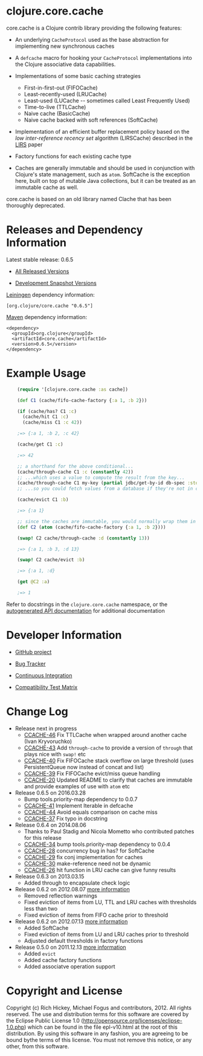 clojure.core.cache
========================================

core.cache is a Clojure contrib library providing the following features:

* An underlying `CacheProtocol` used as the base abstraction for implementing new synchronous caches

* A `defcache` macro for hooking your `CacheProtocol` implementations into the Clojure associative data capabilities.

* Implementations of some basic caching strategies
  - First-in-first-out (FIFOCache)
  - Least-recently-used (LRUCache)
  - Least-used (LUCache -- sometimes called Least Frequently Used)
  - Time-to-live (TTLCache)
  - Naive cache (BasicCache)
  - Naive cache backed with soft references (SoftCache)

* Implementation of an efficient buffer replacement policy based on the *low inter-reference recency set* algorithm (LIRSCache) described in the [LIRS](http://citeseer.ist.psu.edu/viewdoc/summary?doi=10.1.1.116.2184) paper

* Factory functions for each existing cache type

* Caches are generally immutable and should be used in conjunction with Clojure's state management, such as `atom`. SoftCache is the exception here, built on top of mutable Java collections, but it can be treated as an immutable cache as well.

core.cache is based on an old library named Clache that has been thoroughly deprecated.


Releases and Dependency Information
========================================

Latest stable release: 0.6.5

* [All Released Versions](http://search.maven.org/#search%7Cgav%7C1%7Cg%3A%22org.clojure%22%20AND%20a%3A%22core.cache%22)

* [Development Snapshot Versions](https://oss.sonatype.org/index.html#nexus-search;gav~org.clojure~core.cache~~~)

[Leiningen](https://github.com/technomancy/leiningen) dependency information:

    [org.clojure/core.cache "0.6.5"]

[Maven](http://maven.apache.org/) dependency information:

    <dependency>
      <groupId>org.clojure</groupId>
      <artifactId>core.cache</artifactId>
      <version>0.6.5</version>
    </dependency>



Example Usage
========================================

```clojure
    (require '[clojure.core.cache :as cache])

    (def C1 (cache/fifo-cache-factory {:a 1, :b 2}))

    (if (cache/has? C1 :c)
      (cache/hit C1 :c)
      (cache/miss C1 :c 42))

    ;=> {:a 1, :b 2, :c 42}

    (cache/get C1 :c)

    ;=> 42

    ;; a shorthand for the above conditional...
    (cache/through-cache C1 :c (constantly 42))
    ;; ...which uses a value to compute the result from the key...
    (cache/through-cache C1 my-key (partial jdbc/get-by-id db-spec :storage))
    ;; ...so you could fetch values from a database if they're not in cache...

    (cache/evict C1 :b)

    ;=> {:a 1}

    ;; since the caches are immutable, you would normally wrap them in an atom
    (def C2 (atom (cache/fifo-cache-factory {:a 1, :b 2})))

    (swap! C2 cache/through-cache :d (constantly 13))

    ;=> {:a 1, :b 3, :d 13}

    (swap! C2 cache/evict :b)

    ;=> {:a 1, :d}

    (get @C2 :a)

    ;=> 1
```

Refer to docstrings in the `clojure.core.cache` namespace, or the [autogenerated API documentation](http://clojure.github.com/core.cache/) for additional documentation



Developer Information
========================================

* [GitHub project](https://github.com/clojure/core.cache)

* [Bug Tracker](http://dev.clojure.org/jira/browse/CCACHE)

* [Continuous Integration](http://build.clojure.org/job/core.cache/)

* [Compatibility Test Matrix](http://build.clojure.org/job/core.cache-test-matrix/)



Change Log
====================

* Release next in progress
  * [CCACHE-46](http://dev.clojure.org/jira/browse/CCACHE-46) Fix TTLCache when wrapped around another cache (Ivan Kryvoruchko)
  * [CCACHE-43](http://dev.clojure.org/jira/browse/CCACHE-43) Add `through-cache` to provide a version of `through` that plays nice with `swap!` etc
  * [CCACHE-40](http://dev.clojure.org/jira/browse/CCACHE-40) Fix FIFOCache stack overflow on large threshold (uses PersistentQueue now instead of concat and list)
  * [CCACHE-39](http://dev.clojure.org/jira/browse/CCACHE-39) Fix FIFOCache evict/miss queue handling
  * [CCACHE-20](http://dev.clojure.org/jira/browse/CCACHE-20) Updated README to clarify that caches are immutable and provide examples of use with `atom` etc
* Release 0.6.5 on 2016.03.28
  * Bump tools.priority-map dependency to 0.0.7
  * [CCACHE-41](http://dev.clojure.org/jira/browse/CCACHE-41) Implement Iterable in defcache
  * [CCACHE-44](http://dev.clojure.org/jira/browse/CCACHE-44) Avoid equals comparison on cache miss
  * [CCACHE-37](http://dev.clojure.org/jira/browse/CCACHE-37) Fix typo in docstring
* Release 0.6.4 on 2014.08.06
  * Thanks to Paul Stadig and Nicola Mometto who contributed patches for this release
  * [CCACHE-34](http://dev.clojure.org/jira/browse/CCACHE-34) bump tools.priority-map dependency to 0.0.4
  * [CCACHE-28](http://dev.clojure.org/jira/browse/CCACHE-28) concurrency bug in has? for SoftCache
  * [CCACHE-29](http://dev.clojure.org/jira/browse/CCACHE-29) fix conj implementation for caches
  * [CCACHE-30](http://dev.clojure.org/jira/browse/CCACHE-30) make-reference need not be dynamic
  * [CCACHE-26](http://dev.clojure.org/jira/browse/CCACHE-26) hit function in LRU cache can give funny results
* Release 0.6.3 on 2013.03.15
  * Added through to encapsulate check logic
* Release 0.6.2 on 2012.08.07 [more information](http://blog.fogus.me/?p=4527)
  * Removed reflection warnings
  * Fixed eviction of items from LU, TTL and LRU caches with thresholds less than two
  * Fixed eviction of items from FIFO cache prior to threshold
* Release 0.6.2 on 2012.07.13 [more information](http://blog.fogus.me/2012/07/13/announcing-core-cache-version-0-6-1/)
  * Added SoftCache
  * Fixed eviction of items from LU and LRU caches prior to threshold
  * Adjusted default thresholds in factory functions
* Release 0.5.0 on 2011.12.13 [more information](http://blog.fogus.me/2011/12/13/announcing-core-cache-v0-5-0/)
  * Added `evict`
  * Added cache factory functions
  * Added associatve operation support


Copyright and License
========================================

Copyright (c) Rich Hickey, Michael Fogus and contributors, 2012. All rights reserved.  The use and distribution terms for this software are covered by the Eclipse Public License 1.0 (http://opensource.org/licenses/eclipse-1.0.php) which can be found in the file epl-v10.html at the root of this distribution. By using this software in any fashion, you are agreeing to be bound bythe terms of this license.  You must not remove this notice, or any other, from this software.
